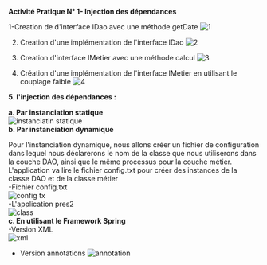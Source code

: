 **Activité Pratique N° 1- Injection des dépendances**  

  
1-Creation de d'interface IDao avec une méthode getDate
![1](https://github.com/BOULAHYA-Chaymae/TP1_Injection_des_dependances/assets/167257389/8126cf15-2fbf-469e-b3c4-2a07266f54a1)  

2. Creation d'une implémentation de l'interface IDao
![2](https://github.com/BOULAHYA-Chaymae/TP1_Injection_des_dependances/assets/167257389/c44b65ee-1311-4693-ac39-9f4925845e78)  

4. Creation d'interface IMetier avec une méthode calcul
![3](https://github.com/BOULAHYA-Chaymae/TP1_Injection_des_dependances/assets/167257389/6cc065ce-66a2-4def-9b4c-be07a09006e9)  

6. Création d'une implémentation de l'interface IMetier en utilisant le couplage faible
![4](https://github.com/BOULAHYA-Chaymae/TP1_Injection_des_dependances/assets/167257389/da130c20-36e0-4290-b92f-c74338c3a501)  


**5. l'injection des dépendances :**  

**a. Par instanciation statique**  
![instanciatin statique](https://github.com/BOULAHYA-Chaymae/TP1_Injection_des_dependances/assets/167257389/b35a74c7-10fe-4c9c-b9b9-b61ab5f286b3)  
**b. Par instanciation dynamique**

Pour l'instanciation dynamique, nous allons créer un fichier de configuration dans lequel nous déclarerons le nom de la classe que nous utiliserons dans la couche DAO, ainsi que le même processus pour la couche métier. L'application va lire le fichier config.txt pour créer des instances de la classe DAO et de la classe métier   
-Fichier config.txt  
![config tx](https://github.com/BOULAHYA-Chaymae/TP1_Injection_des_dependances/assets/167257389/bb5531a7-0497-41ab-a293-85be7ddccf75)  
-L'application pres2  
![class](https://github.com/BOULAHYA-Chaymae/TP1_Injection_des_dependances/assets/167257389/35873e26-d890-48c6-9672-c3e0ef7bf48b)  
 **c. En utilisant le Framework Spring**  
 -Version XML  
 ![xml](https://github.com/BOULAHYA-Chaymae/TP1_Injection_des_dependances/assets/167257389/5358e1f0-382e-4fa4-84c4-29d128ce3557)  
 - Version annotations
![annotation](https://github.com/BOULAHYA-Chaymae/TP1_Injection_des_dependances/assets/167257389/31769e33-ae24-4634-ae32-1f846bcd95d7)
 


